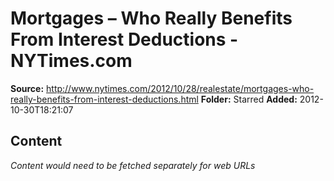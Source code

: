# Mortgages – Who Really Benefits From Interest Deductions - NYTimes.com

**Source:** http://www.nytimes.com/2012/10/28/realestate/mortgages-who-really-benefits-from-interest-deductions.html
**Folder:** Starred
**Added:** 2012-10-30T18:21:07




## Content
*Content would need to be fetched separately for web URLs*
